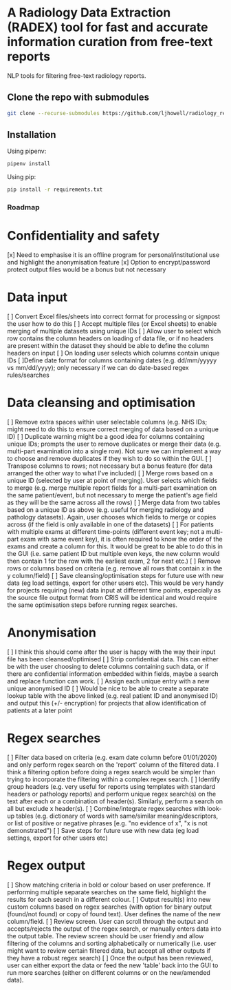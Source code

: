 # A Radiology Data Extraction (RADEX) tool for fast and accurate information curation from free-text reports
NLP tools for filtering free-text radiology reports.

## Clone the repo with submodules
```bash
git clone --recurse-submodules https://github.com/ljhowell/radiology_reports
```

## Installation
Using pipenv:

```bash
pipenv install
```
Using pip:

```bash
pip install -r requirements.txt
```

### Roadmap

# Confidentiality and safety
[x] Need to emphasise it is an offline program for personal/institutional use and highlight the anonymisation feature
[x] Option to encrypt/password protect output files would be a bonus but not necessary

# Data input
[ ] Convert Excel files/sheets into correct format for processing or signpost the user how to do this
[ ] Accept multiple files (or Excel sheets) to enable merging of multiple datasets using unique IDs
[ ] Allow user to select which row contains the column headers on loading of data file, or if no headers are present within the dataset they should be able to define the column headers on input
[ ] On loading user selects which columns contain unique IDs
[ ]Define date format for columns containing dates (e.g. dd/mm/yyyyy vs mm/dd/yyyy); only necessary if we can do date-based regex rules/searches

# Data cleansing and optimisation
[ ] Remove extra spaces within user selectable columns (e.g. NHS IDs; might need to do this to ensure correct merging of data based on a unique ID)
[ ] Duplicate warning might be a good idea for columns containing unique IDs; prompts the user to remove duplicates or merge their data (e.g. multi-part examination into a single row). Not sure we can implement a way to choose and remove duplicates if they wish to do so within the GUI. 
[ ] Transpose columns to rows; not necessary but a bonus feature (for data arranged the other way to what I've included)
[ ] Merge rows based on a unique ID (selected by user at point of merging). User selects which fields to merge (e.g. merge multiple report fields for a multi-part examination on the same patient/event, but not necessary to merge the patient's age field as they will be the same across all the rows)
[ ] Merge data from two tables based on a unique ID as above (e.g. useful for merging radiology and pathology datasets). Again, user chooses which fields to merge or copies across (if the field is only available in one of the datasets)
[ ] For patients with multiple exams at different time-points (different event key; not a multi-part exam with same event key), it is often required to know the order of the exams and create a column for this. It would be great to be able to do this in the GUI (i.e. same patient ID but multiple even keys, the new column would then contain 1 for the row with the earliest exam, 2 for next etc.) 
[ ] Remove rows or columns based on criteria (e.g. remove all rows that contain x in the y column/field)
[ ] Save cleansing/optimisation steps for future use with new data (eg load settings, export for other users etc). This would be very handy for projects requiring (new) data input  at different time points, especially as the source file output format from CRIS will be identical and would require the same optimisation steps before running regex searches.


# Anonymisation
[ ] I think this should come after the user is happy with the way their input file has been cleansed/optimised
[ ] Strip confidential data. This can either be with the user choosing to delete columns containing such data, or if there are confidential information embedded within fields, maybe a search and replace function can work.
[ ] Assign each unique entry with a new unique anonymised ID
[ ] Would be nice to be able to create a separate lookup table with the above linked (e.g. real patient ID and anonymised ID) and output this (+/- encryption) for projects that allow identification of patients at a later point

# Regex searches
[ ] Filter data based on criteria (e.g. exam date column before 01/01/2020) and only perform regex search on the 'report' column of the filtered data. I think a filtering option before doing a regex search would be simpler than trying to incorporate the filtering within a complex regex search.
[ ] Identify group headers (e.g. very useful for reports using templates with standard headers or pathology reports) and perform unique regex search(s) on the text after each or a combination of header(s). Similarly, perform a search on all but exclude x header(s). 
[ ] Combine/integrate regex searches with look-up tables (e.g. dictionary of words with same/similar meaning/descriptors, or list of positive or negative phrases [e.g. "no evidence of x", "x is not demonstrated")
[ ] Save steps for future use with new data (eg load settings, export for other users etc)

# Regex output
[ ] Show matching criteria in bold or colour based on user preference. If performing multiple separate searches on the same field, highlight the results for each search in a different colour.
[ ] Output result(s) into new custom columns based on regex searches (with option for binary output (found/not found) or copy of found text). User defines the name of the new column/field.
[ ] Review screen. User can scroll through the output and accepts/rejects the output of the regex search, or manually enters data into the output table. The review screen should be user friendly and allow filtering of the columns and sorting alphabetically or numerically (i.e. user might want to review certain filtered data, but accept all other outputs if they have a robust regex search)
[ ] Once the output has been reviewed, user can either export the data or feed the new 'table' back into the GUI to run more searches (either on different columns or on the new/amended data). 


